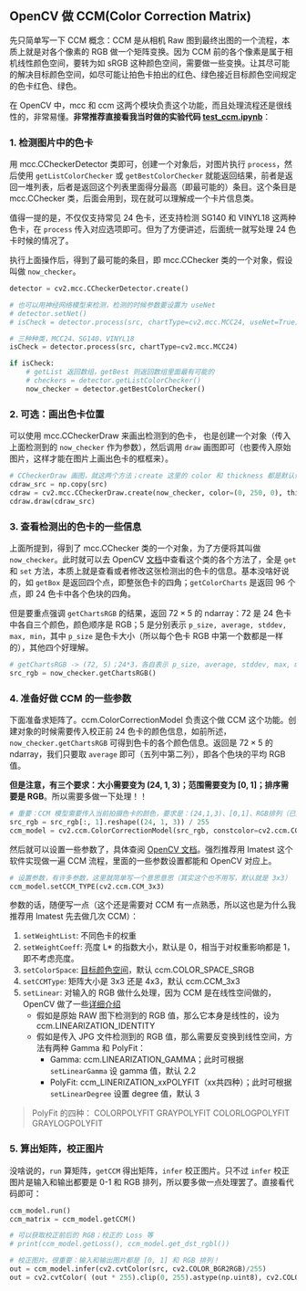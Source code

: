 ## OpenCV 做 CCM(Color Correction Matrix)

先只简单写一下 CCM 概念：CCM 是从相机 Raw 图到最终出图的一个流程，本质上就是对各个像素的 RGB 做一个矩阵变换。因为 CCM 前的各个像素是属于相机线性颜色空间，要转为如 sRGB 这种颜色空间，需要做一些变换。让其尽可能的解决目标颜色空间，如尽可能让拍色卡拍出的红色、绿色接近目标颜色空间规定的色卡红色、绿色。

在 OpenCV 中，mcc 和 ccm 这两个模块负责这个功能，而且处理流程还是很线性的，非常易懂。**非常推荐直接看我当时做的实验代码 [test_ccm.ipynb](../code/test_ccm.ipynb)**：

### 1. 检测图片中的色卡

用 mcc.CCheckerDetector 类即可，创建一个对象后，对图片执行 `process`，然后使用 `getListColorChecker` 或 `getBestColorChecker` 就能返回结果，前者是返回一堆列表，后者是返回这个列表里面得分最高（即最可能的）条目。这个条目是 mcc.CChecker 类，后面会用到，现在就可以理解成一个卡片信息类。

值得一提的是，不仅仅支持常见 24 色卡，还支持检测 SG140 和 VINYL18 这两种色卡，在 `process` 传入对应选项即可。但为了方便讲述，后面统一就写处理 24 色卡时候的情况了。

执行上面操作后，得到了最可能的条目，即 mcc.CChecker 类的一个对象，假设叫做 `now_checker`。

```python
detector = cv2.mcc.CCheckerDetector.create()

# 也可以用神经网络模型来检测，检测的时候参数要设置为 useNet
# detector.setNet()
# isCheck = detector.process(src, chartType=cv2.mcc.MCC24, useNet=True)

# 三种种类，MCC24、SG140、VINYL18
isCheck = detector.process(src, chartType=cv2.mcc.MCC24)

if isCheck:
    # getList 返回数组，getBest 则返回数组里面最有可能的
    # checkers = detector.getListColorChecker()
    now_checker = detector.getBestColorChecker()
```

### 2. 可选：画出色卡位置

可以使用 mcc.CCheckerDraw 来画出检测到的色卡， 也是创建一个对象（传入上面检测到的 `now_checker` 作为参数），然后调用 `draw` 画图即可（也要传入原始图片，这样才能在图片上画出色卡的框框来）。

```python
# CCheckerDraw 画图，就这两个方法；create 这里的 color 和 thickness 都是默认值，不指定也可以
cdraw_src = np.copy(src)
cdraw = cv2.mcc.CCheckerDraw.create(now_checker, color=(0, 250, 0), thickness=2)
cdraw.draw(cdraw_src)
```

### 3. 查看检测出的色卡的一些信息

上面所提到，得到了 mcc.CChecker 类的一个对象，为了方便将其叫做 `now_checker`。此时就可以去 OpenCV [文档](https://docs.opencv.org/4.x/db/d3e/classcv_1_1mcc_1_1CChecker.html)中查看这个类的各个方法了，全是 `get` 和 `set` 方法，本质上就是查看或者修改这张检测出的色卡的信息。基本没啥好说的，如 `getBox` 是返回四个点，即整张色卡的四角；`getColorCharts` 是返回 96 个点，即 24 色卡中各个色块的四角。

但是要重点强调 `getChartsRGB` 的结果，返回 $72 \times 5$ 的 ndarray：72 是 24 色卡中各自三个颜色，颜色顺序是 RGB；5 是分别表示 `p_size, average, stddev, max, min`，其中 `p_size` 是色卡大小（所以每个色卡 RGB 中第一个数都是一样的），其他四个好理解。

```python
# getChartsRGB -> (72, 5)；24*3，各自表示 p_size, average, stddev, max, min，这里就只拿 average 即可
src_rgb = now_checker.getChartsRGB()
```

### 4. 准备好做 CCM 的一些参数

下面准备求矩阵了。ccm.ColorCorrectionModel 负责这个做 CCM 这个功能。创建对象的时候需要传入校正前 24 色卡的颜色信息，如前所述，`now_checker.getChartsRGB` 可得到色卡的各个颜色信息。返回是 $72 \times 5$ 的 ndarray，我们只要取 `average` 即可（五列中第二列），即各个色块的平均 RGB 值。

**但是注意，有三个要求：大小需要变为 (24, 1, 3)；范围需要变为 [0, 1]；排序需要是 RGB**。所以需要多做一下处理！！

```python
# 重要：CCM 模型需要传入当前拍摄色卡的颜色，要求是：(24,1,3)、[0,1]、RGB排列（已满足）
src_rgb = src_rgb[:, 1].reshape((24, 1, 3)) / 255
ccm_model = cv2.ccm.ColorCorrectionModel(src_rgb, constcolor=cv2.ccm.COLORCHECKER_MACBETH)
```

然后就可以设置一些参数了，具体查阅 [OpenCV 文档](https://docs.opencv.org/4.x/df/d38/classcv_1_1ccm_1_1ColorCorrectionModel.html#a10fdf1a39d938e2bf4fa9a7bdf21736c)。强烈推荐用 Imatest 这个软件实现做一遍 CCM 流程，里面的一些参数设置都能和 OpenCV 对应上。

```python
# 设置参数，有许多参数，这里就简单写一个意思意思（其实这个也不用写，默认就是 3x3）
ccm_model.setCCM_TYPE(cv2.ccm.CCM_3x3)
```

参数的话，随便写一点（这个还是需要对 CCM 有一点熟悉，所以这也是为什么我推荐用 Imatest 先去做几次 CCM）：

1. `setWeightList`: 不同色卡的权重
2. `setWeightCoeff`: 亮度 L* 的指数大小，默认是 0，相当于对权重影响都是 1，即不考虑亮度。
3. `setColorSpace`: [目标颜色空间](https://docs.opencv.org/4.x/de/df4/group__color__correction.html#ga42184f42d54a04bea24902e4d20d8f46)，默认 ccm.COLOR_SPACE_SRGB
4. `setCCMType`: 矩阵大小是 3x3 还是 4x3，默认 ccm.CCM_3x3
5. `setLinear`: 对输入的 RGB 做什么处理，因为 CCM 是在线性空间做的，OpenCV 做了一些[详细介绍](https://docs.opencv.org/4.x/de/df4/group__color__correction.html#gafe5da1d946c69c97d42acddd476cc89b)
   - 假如是原始 RAW 图下检测到的 RGB 值，那么它本身是线性的，设为 ccm.LINEARIZATION_IDENTITY
   - 假如是传入 JPG 文件检测到的 RGB 值，那么需要反变换到线性空间，方法有两种 Gamma 和 PolyFit：
     - Gamma: ccm.LINEARIZATION_GAMMA；此时可根据 `setLinearGamma` 设 gamma 值，默认 2.2
     - PolyFit: ccm_LINERIZATION_xxPOLYFIT（xx共四种）；此时可根据 `setLinearDegree` 设置 degree 值，默认 3

> PolyFit 的四种： COLORPOLYFIT  GRAYPOLYFIT COLORLOGPOLYFIT GRAYLOGPOLYFIT

### 5. 算出矩阵，校正图片

没啥说的，`run` 算矩阵，`getCCM` 得出矩阵，`infer` 校正图片。只不过 `infer` 校正图片是输入和输出都要是 0-1 和 RGB 排列，所以要多做一点处理罢了。直接看代码即可：

```python
ccm_model.run()
ccm_matrix = ccm_model.getCCM()

# 可以获取校正前后的 RGB；校正的 Loss 等
# print(ccm_model.getLoss(), ccm_model.get_dst_rgbl())

# 校正图片。很重要：输入和输出图片都是 [0, 1] 和 RGB 排列！
out = ccm_model.infer(cv2.cvtColor(src, cv2.COLOR_BGR2RGB)/255)
out = cv2.cvtColor( (out * 255).clip(0, 255).astype(np.uint8), cv2.COLOR_RGB2BGR )
```
